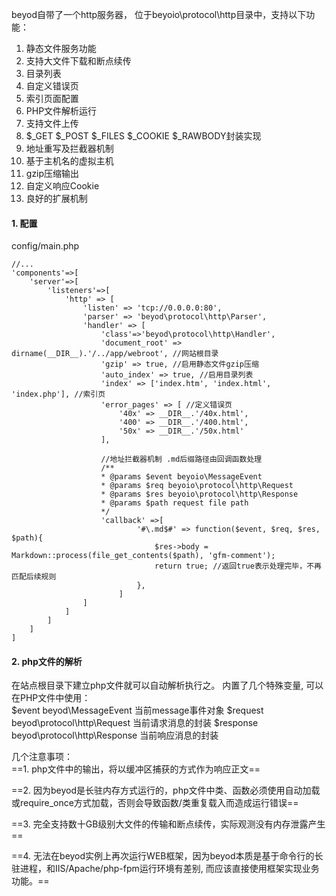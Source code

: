 beyod自带了一个http服务器， 位于beyoio\protocol\http目录中，支持以下功能：
1. 静态文件服务功能
2. 支持大文件下载和断点续传
3. 目录列表
4. 自定义错误页
5. 索引页面配置
6. PHP文件解析运行
7. 支持文件上传
8. $_GET $_POST $_FILES $_COOKIE $_RAWBODY封装实现
9. 地址重写及拦截器机制
10. 基于主机名的虚拟主机
11. gzip压缩输出
12. 自定义响应Cookie
13. 良好的扩展机制

#### 1. 配置
config/main.php
```
//...
'components'=>[
    'server'=>[
        'listeners'=>[
            'http' => [
                'listen' => 'tcp://0.0.0.0:80',
                'parser' => 'beyod\protocol\http\Parser',
                'handler' => [
                    'class'=>'beyod\protocol\http\Handler',
                    'document_root' => dirname(__DIR__).'/../app/webroot', //网站根目录
                    'gzip' => true, //启用静态文件gzip压缩
                    'auto_index' => true, //启用目录列表
                    'index' => ['index.htm', 'index.html', 'index.php'], //索引页
                    'error_pages' => [ //定义错误页
                        '40x' => __DIR__.'/40x.html',
                        '400' => __DIR__.'/400.html',
                        '50x' => __DIR__.'/50x.html'
                    ],
                    
                    //地址拦截器机制 .md后缀路径由回调函数处理
                    /**
                    * @params $event beyoio\MessageEvent
                    * @params $req beyoio\protocol\http\Request
                    * @params $res beyoio\protocol\http\Response
                    * @params $path request file path
                    */
                    'callback' =>[
                            '#\.md$#' => function($event, $req, $res, $path){
                                $res->body = Markdown::process(file_get_contents($path), 'gfm-comment');
                                return true; //返回true表示处理完毕，不再匹配后续规则
                            },
                        ]
                ]
            ]
        ]
    ]
]

```

#### 2. php文件的解析
在站点根目录下建立php文件就可以自动解析执行之。
内置了几个特殊变量, 可以在PHP文件中使用：   
$event beyod\MessageEvent 当前message事件对象
$request beyod\protocol\http\Request 当前请求消息的封装
$response beyod\protocol\http\Response 当前响应消息的封装

几个注意事项：  
==1. php文件中的输出，将以缓冲区捕获的方式作为响应正文==  

==2. 因为beyod是长驻内存方式运行的，php文件中类、函数必须使用自动加载或require_once方式加载，否则会导致函数/类重复载入而造成运行错误==

==3. 完全支持数十GB级别大文件的传输和断点续传，实际观测没有内存泄露产生==  

==4. 无法在beyod实例上再次运行WEB框架，因为beyod本质是基于命令行的长驻进程，和IIS/Apache/php-fpm运行环境有差别, 而应该直接使用框架实现业务功能。==